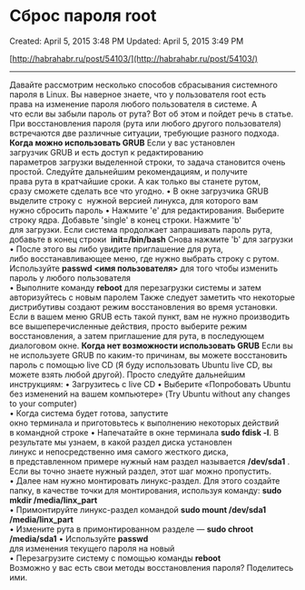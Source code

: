 # Сброс пароля root

Created: April 5, 2015 3:48 PM
Updated: April 5, 2015 3:49 PM

[http://habrahabr.ru/post/54103/](http://habrahabr.ru/post/54103/)

- -----

Давайте рассмотрим несколько способов сбрасывания системного пароля в Linux. Вы наверное знаете, что у пользователя root есть права на изменение пароля любого пользователя в системе. А что если вы забыли пароль от рута? Вот об этом и пойдет речь в статье.   При восстановления пароля (рута или любого другого пользователя) встречаются две различные ситуации, требующие разного подхода. 
**Когда можно использовать GRUB** Если у вас установлен загрузчик GRUB и есть доступ к редактированию параметров загрузки выделенной строки, то задача становится очень простой. Следуйте дальнейшим рекомендациям, и получите права рута в кратчайшие сроки. А как только вы станете рутом, сразу сможете сделать все что угодно.
• В окне загрузчика GRUB выделите строку с  нужной версией линукса, для которого вам нужно сбросить пароль
• Нажмите 'e' для редактирования. Выберите строку ядра. Добавьте 'single' в конец строки. Нажмите 'b' для загрузки. Если система продолжает запрашивать пароль рута, добавьте в конец строки  **init=/bin/bash** Снова нажмите 'b' для загрузки   
• После этого вы либо увидите приглашение для рута, либо восстанавливающее меню, где нужно выбрать строку с рутом. Используйте **passwd <имя пользователя>** для того чтобы изменить пароль у любого пользователя    
• Выполните команду **reboot** для перезагрузки системы и затем авторизуйтесь с новым паролем Также следует заметить что некоторые дистрибутивы создают режим восстановления во время установки. Если в вашем меню GRUB есть такой пункт, вам не нужно производить все вышеперечисленные действия, просто выберите режим восстановления, а затем приглашение для рута, в последующем диалоговом окне. 
**Когда нет возможности использовать GRUB** Если вы не используете GRUB по каким-то причинам, вы можете восстановить пароль с помощью live CD (Я буду использовать Ubuntu live CD, вы можете взять любой другой). Просто следуйте дальнейшим инструкциям: 
• Загрузитесь с live CD
• Выберите «Попробовать Ubuntu без изменений на вашем компьютере» (Try Ubuntu without any changes to your computer)  
• Когда система будет готова, запустите окно терминала и приготовьтесь к выполнению некоторых действий в командной строке
• Напечатайте в окне терминала **sudo fdisk -l**. В результате мы узнаем, в какой раздел диска установлен линукс и непосредственно имя самого жесткого диска, в представленном примере нужный нам раздел называется **/dev/sda1** . Если вы точно знаете нужный раздел, этот шаг можно пропустить.  
• Далее нам нужно монтировать линукс-раздел. Для этого создайте папку, в качестве точки для монтирования, используя команду: **sudo mkdir /media/linx_part**   
• Примонтируйте линукс-раздел командой **sudo mount /dev/sda1 /media/linx_part**    
• Измените рута в примонтированном разделе — **sudo chroot /media/sda1**
• Используйте **passwd** для изменения текущего пароля на новый  
• Перезагрузите систему с помощью команды **reboot** Возможно у вас есть свои методы восстановления пароля? Поделитесь ими.